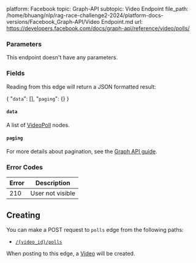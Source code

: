 platform: Facebook
topic: Graph-API
subtopic: Video Endpoint
file_path: /home/bhuang/nlp/rag-race-challenge2-2024/platform-docs-versions/Facebook_Graph-API/Video Endpoint.md
url: https://developers.facebook.com/docs/graph-api/reference/video/polls/

### Parameters

This endpoint doesn't have any parameters.

### Fields

Reading from this edge will return a JSON formatted result:

{
    "`data`": \[\],
    "`paging`": {}
}

#### `data`

A list of [VideoPoll](https://developers.facebook.com/docs/graph-api/reference/video-poll/) nodes.

#### `paging`

For more details about pagination, see the [Graph API guide](https://developers.facebook.com/docs/graph-api/using-graph-api/#paging).

### Error Codes

| Error | Description |
| --- | --- |
| 210 | User not visible |

## Creating

You can make a POST request to `polls` edge from the following paths:

* [`/{video_id}/polls`](https://developers.facebook.com/docs/graph-api/reference/video/polls/)

When posting to this edge, a [Video](https://developers.facebook.com/docs/graph-api/reference/video/) will be created.